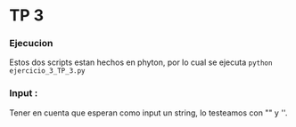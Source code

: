 # TP 3

### Ejecucion
Estos dos scripts estan hechos en phyton, por lo cual se ejecuta
`python ejercicio_3_TP_3.py`

### Input :
Tener en cuenta que esperan como input un string, lo testeamos con ""  y ''.
